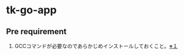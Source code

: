 # tk-go-app

## Pre requirement
1. GCCコマンドが必要なのであらかじめインストールしておくこと。[※１](https://jmeubank.github.io/tdm-gcc/)